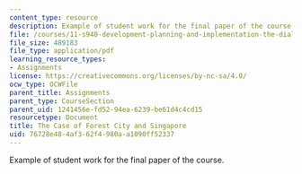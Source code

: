 ```yaml
---
content_type: resource
description: Example of student work for the final paper of the course.
file: /courses/11-s940-development-planning-and-implementation-the-dialectic-of-theory-and-practice-fall-2015/76728e484af362f4980aa1090ff52337_MIT11_S940F15_FinalPaper.pdf
file_size: 489183
file_type: application/pdf
learning_resource_types:
- Assignments
license: https://creativecommons.org/licenses/by-nc-sa/4.0/
ocw_type: OCWFile
parent_title: Assignments
parent_type: CourseSection
parent_uid: 1241456e-fd52-94ea-6239-be61d4c4cd15
resourcetype: Document
title: The Case of Forest City and Singapore
uid: 76728e48-4af3-62f4-980a-a1090ff52337
---
```

Example of student work for the final paper of the course.